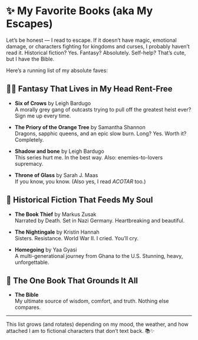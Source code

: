 # ✨ My Favorite Books (aka My Escapes)

Let’s be honest — I read to escape. If it doesn’t have magic, emotional damage, or characters fighting for kingdoms and curses, I probably haven’t read it. Historical fiction? Yes. Fantasy? Absolutely. Self-help? That’s cute, but I have the Bible.

Here’s a running list of my absolute faves:

## 🧙‍♀️ Fantasy That Lives in My Head Rent-Free

- **Six of Crows** by Leigh Bardugo  
  A morally grey gang of outcasts trying to pull off the greatest heist ever? Sign me up every time.

- **The Priory of the Orange Tree** by Samantha Shannon  
  Dragons, sapphic queens, and an epic slow burn. Long? Yes. Worth it? Completely.

- **Shadow and bone** by Leigh Bardugo  
  This series hurt me. In the best way. Also: enemies-to-lovers supremacy.

- **Throne of Glass** by Sarah J. Maas  
  If you know, you know. (Also yes, I read *ACOTAR* too.)

## 🏰 Historical Fiction That Feeds My Soul

- **The Book Thief** by Markus Zusak  
  Narrated by Death. Set in Nazi Germany. Heartbreaking and beautiful.

- **The Nightingale** by Kristin Hannah  
  Sisters. Resistance. World War II. I cried. You’ll cry.

- **Homegoing** by Yaa Gyasi  
  A multi-generational journey from Ghana to the U.S. Stunning, heavy, unforgettable.

## 📖 The One Book That Grounds It All

- **The Bible**  
  My ultimate source of wisdom, comfort, and truth. Nothing else compares.

---

This list grows (and rotates) depending on my mood, the weather, and how attached I am to fictional characters that don’t text back. 📚✨
